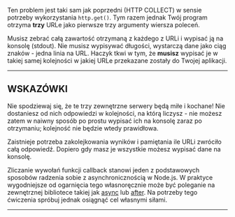 Ten problem jest taki sam jak poprzedni (HTTP COLLECT) w sensie potrzeby wykorzystania `http.get()`. Tym razem jednak Twój program otrzyma **trzy** URLe jako pierwsze trzy argumenty wiersza poleceń.

Musisz zebrać całą zawartość otrzymaną z każdego z URLi i wypisać ją na konsolę (stdout). Nie musisz wypisywać długości, wystarczą dane jako ciąg znaków - jedna linia na URL. Haczyk tkwi w tym, że **musisz** wypisać je w takiej samej kolejności w jakiej URLe przekazane zostały do Twojej aplikacji.

----------------------------------------------------------------------
## WSKAZÓWKI

Nie spodziewaj się, że te trzy zewnętrzne serwery będą miłe i kochane! Nie dostaniesz od nich odpowiedzi w kolejności, na którą liczysz - nie możesz zatem w naiwny sposób po prostu wypisać ich na konsolę zaraz po otrzymaniu; kolejność nie będzie wtedy prawidłowa.

Zaistnieje potrzeba zakolejkowania wyników i pamiętania ile URLi zwróciło całą odpowiedź. Dopiero gdy masz je wszystkie możesz wypisać dane na konsolę.

Zliczanie wywołań funkcji callback stanowi jeden z podstawowych sposobów radzenia sobie z asynchronicznością w Node.js. W praktyce wygodniejsze od ogarnięcia tego własnoręcznie może być poleganie na zewnętrznej bibliotece takiej jak [async](http://npm.im/async) lub [after](http://npm.im/after). Na potrzeby tego ćwiczenia spróbuj jednak osiągnąć cel własnymi siłami.

----------------------------------------------------------------------